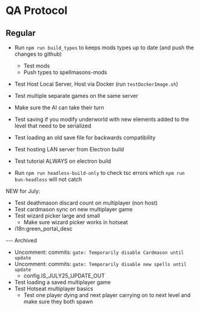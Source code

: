 # QA Protocol
## Regular
- Run `npm run build_types` to keeps mods types up to date (and push the changes to github)
    - Test mods
    - Push types to spellmasons-mods
- Test Host Local Server, Host via Docker (run `testDockerImage.sh`)

- Test multiple separate games on the same server
- Make sure the AI can take their turn
- Test saving if you modify underworld with new elements added to the level that need to be serialized
- Test loading an old save file for backwards compatibility
- Test hosting LAN server from Electron build
- Test tutorial ALWAYS on electron build
- Run `npm run headless-build-only` to check tsc errors which `npm run bun-headless` will not catch

NEW for July:
- Test deathmason discard count on multiplayer (non host)
- Test cardmason sync on new multiplayer game
- Test wizard picker large and small
    - Make sure wizard picker works in hotseat
- i18n:green_portal_desc

--- Archived
- Uncomment: commits: `gate: Temporarily disable Cardmason until update`
- Uncomment: commits: `gate: Temporarily disable new spells until update`
    - config.IS_JULY25_UPDATE_OUT
- Test loading a saved multiplayer game
- Test Hotseat multiplayer basics
    - Test one player dying and next player carrying on to next level and make sure they both spawn
